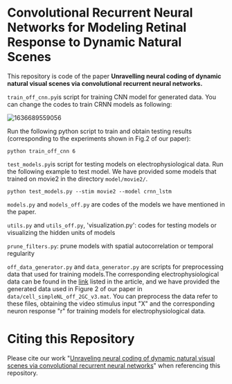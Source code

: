 # Convolutional Recurrent Neural Networks for Modeling Retinal Response to Dynamic Natural Scenes

This repository is code of the paper **Unravelling neural coding of dynamic natural visual scenes via convolutional recurrent neural networks.**

`train_off_cnn.py`is script for training CNN model for generated data. You can change the codes to train CRNN models as following:

![1636689559056](C:\Users\dell\AppData\Local\Temp\1636689559056.png)

Run the following python script to train and obtain testing results (corresponding to the experiments shown in Fig.2 of our paper):

```
python train_off_cnn 6
```

`test_models.py`is script for testing models on electrophysiological data. Run the following example to test model. We have provided some models that trained on movie2 in the directory `model/movie2/`.

```
python test_models.py --stim movie2 --model crnn_lstm
```

`models.py` and `models_off.py` are codes of the models we have mentioned in the paper. 

`utils.py` and `utils_off.py`, 'visualization.py': codes for testing models or visualizing the hidden units of models

`prune_filters.py`: prune models with spatial autocorrelation or temporal regularity 

`off_data_generator.py` and `data_generator.py` are scripts for preprocessing data that used for training models.The corresponding electrophysiological data can be found in the [link](https://datadryad.org/stash/dataset/doi:10.5061/dryad.4ch10) listed in the article, and we have provided the generated data used in Figure 2 of our paper in `data/cell_simpleNL_off_2GC_v3.mat`. You can preprocess the data refer to these files, obtaining the video stimulus input "X" and the corresponding neuron response "r" for training models for electrophysiological data.  

# Citing this Repository

Please cite our work "[Unraveling neural coding of dynamic natural visual scenes via convolutional recurrent neural networks](https://www.sciencedirect.com/science/article/pii/S2666389921002051)" when referencing this repository.

